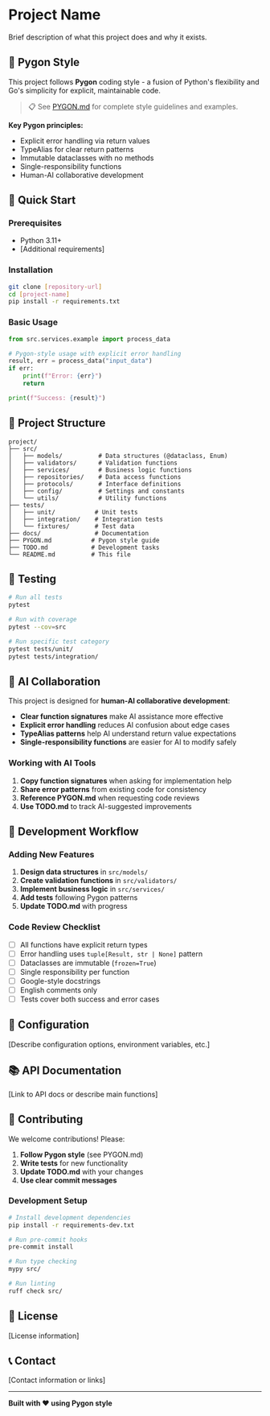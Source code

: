 # Project Name

Brief description of what this project does and why it exists.

## 🐍 Pygon Style

This project follows **Pygon** coding style - a fusion of Python's flexibility and Go's simplicity for explicit, maintainable code.

> 📋 See [PYGON.md](./PYGON.md) for complete style guidelines and examples.

**Key Pygon principles:**
- Explicit error handling via return values
- TypeAlias for clear return patterns  
- Immutable dataclasses with no methods
- Single-responsibility functions
- Human-AI collaborative development

## 🚀 Quick Start

### Prerequisites
- Python 3.11+
- [Additional requirements]

### Installation
```bash
git clone [repository-url]
cd [project-name]
pip install -r requirements.txt
```

### Basic Usage
```python
from src.services.example import process_data

# Pygon-style usage with explicit error handling
result, err = process_data("input_data")
if err:
    print(f"Error: {err}")
    return

print(f"Success: {result}")
```

## 📁 Project Structure

```
project/
├── src/
│   ├── models/          # Data structures (@dataclass, Enum)
│   ├── validators/      # Validation functions
│   ├── services/        # Business logic functions
│   ├── repositories/    # Data access functions
│   ├── protocols/       # Interface definitions
│   ├── config/          # Settings and constants
│   └── utils/           # Utility functions
├── tests/
│   ├── unit/           # Unit tests
│   ├── integration/    # Integration tests
│   └── fixtures/       # Test data
├── docs/               # Documentation
├── PYGON.md           # Pygon style guide
├── TODO.md            # Development tasks
└── README.md          # This file
```

## 🧪 Testing

```bash
# Run all tests
pytest

# Run with coverage
pytest --cov=src

# Run specific test category
pytest tests/unit/
pytest tests/integration/
```

## 🤖 AI Collaboration

This project is designed for **human-AI collaborative development**:

- **Clear function signatures** make AI assistance more effective
- **Explicit error handling** reduces AI confusion about edge cases
- **TypeAlias patterns** help AI understand return value expectations
- **Single-responsibility functions** are easier for AI to modify safely

### Working with AI Tools
1. **Copy function signatures** when asking for implementation help
2. **Share error patterns** from existing code for consistency
3. **Reference PYGON.md** when requesting code reviews
4. **Use TODO.md** to track AI-suggested improvements

## 📝 Development Workflow

### Adding New Features
1. **Design data structures** in `src/models/`
2. **Create validation functions** in `src/validators/`
3. **Implement business logic** in `src/services/`
4. **Add tests** following Pygon patterns
5. **Update TODO.md** with progress

### Code Review Checklist
- [ ] All functions have explicit return types
- [ ] Error handling uses `tuple[Result, str | None]` pattern
- [ ] Dataclasses are immutable (`frozen=True`)
- [ ] Single responsibility per function
- [ ] Google-style docstrings
- [ ] English comments only
- [ ] Tests cover both success and error cases

## 🔧 Configuration

[Describe configuration options, environment variables, etc.]

## 📚 API Documentation

[Link to API docs or describe main functions]

## 🤝 Contributing

We welcome contributions! Please:

1. **Follow Pygon style** (see PYGON.md)
2. **Write tests** for new functionality
3. **Update TODO.md** with your changes
4. **Use clear commit messages**

### Development Setup
```bash
# Install development dependencies
pip install -r requirements-dev.txt

# Run pre-commit hooks
pre-commit install

# Run type checking
mypy src/

# Run linting
ruff check src/
```

## 📄 License

[License information]

## 📞 Contact

[Contact information or links]

---

**Built with ❤️ using Pygon style**
